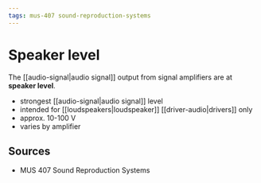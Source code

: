 ```yaml
---
tags: mus-407 sound-reproduction-systems
---
```


# Speaker level

The [[audio-signal|audio signal]] output from signal amplifiers are at **speaker level**.

- strongest [[audio-signal|audio signal]] level
- intended for [[loudspeakers|loudspeaker]] [[driver-audio|drivers]] only
- approx. 10-100 V
- varies by amplifier

## Sources

- MUS 407 Sound Reproduction Systems
